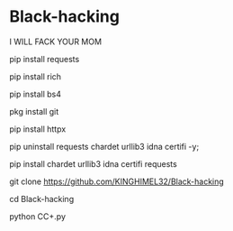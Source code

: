 # Black-hacking
I WILL FACK YOUR MOM

pip install requests

pip install rich 

pip install bs4

pkg install git

pip install httpx

pip uninstall requests chardet urllib3 idna certifi -y;

pip install chardet urllib3 idna certifi requests

git clone https://github.com/KINGHIMEL32/Black-hacking

cd Black-hacking

python CC+.py
